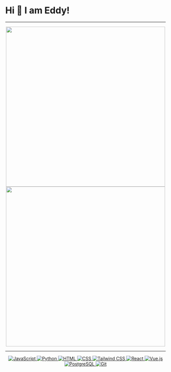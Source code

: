 # Hi 👋 I am Eddy! 


<!-- 🌐 Visit my [portfolio website](https://pr2tik1.github.io/). -->
---

<p align="center">
  <img src="https://github-readme-stats.vercel.app/api?username=eddy3o&show_icons=true&theme=bear" width="500">
  <img src="https://github-readme-streak-stats.herokuapp.com?user=eddy3o&theme=dark&hide_border=true" width="500">
</p>

---
<p align="center">
  <a href="https://www.javascript.com/" target="_blank">
    <img src="https://img.shields.io/badge/JavaScript-%23F7DF1E.svg?style=flat-square&logo=javascript&logoColor=black" alt="JavaScript">
  </a>
  <a href="#" target="_blank">
    <img src="https://img.shields.io/badge/Python-%233776AB.svg?style=flat-square&logo=python&logoColor=white" alt="Python">
  </a>
  <a href="https://html.com/" target="_blank">
    <img src="https://img.shields.io/badge/HTML-%23E34F26.svg?style=flat-square&logo=html5&logoColor=white" alt="HTML">
  </a>
  <a href="https://www.w3.org/Style/CSS/Overview.en.html" target="_blank">
    <img src="https://img.shields.io/badge/CSS-%231572B6.svg?style=flat-square&logo=css3&logoColor=white" alt="CSS">
  </a>
  <a href="#" target="_blank">
    <img src="https://img.shields.io/badge/Tailwind%20CSS-%2338B2AC.svg?style=flat-square&logo=tailwind-css&logoColor=white" alt="Tailwind CSS">
  </a>
  <a href="https://reactjs.org/" target="_blank">
    <img src="https://img.shields.io/badge/React-%2361DAFB.svg?style=flat-square&logo=react&logoColor=white" alt="React">
  </a>
  <a href="#" target="_blank">
    <img src="https://img.shields.io/badge/Vue.js-%234FC08D.svg?style=flat-square&logo=vue.js&logoColor=white" alt="Vue.js">
  </a>
  <a href="#" target="_blank">
    <img src="https://img.shields.io/badge/PostgreSQL-%23336791.svg?style=flat-square&logo=postgresql&logoColor=white" alt="PostgreSQL">
  </a>
  <a href="#" target="_blank">
    <img src="https://img.shields.io/badge/Git-%23F05032.svg?style=flat-square&logo=git&logoColor=white" alt="Git">
  </a>
</p>


